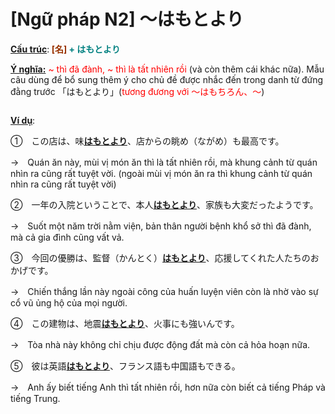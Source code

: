 # [Ngữ pháp N2] ～はもとより
<div class="entry-content">
<p><span style="text-decoration: underline;"><strong>Cấu trúc</strong></span>:<strong><span style="color: #008080;"><span style="color: #993300;"> [名]</span> + はもとより</span></strong></p>
<p><span style="text-decoration: underline;"><strong>Ý nghĩa:</strong></span> <span style="color: #ff0000;">~ thì đã đành, ~ thì là tất nhiên rồi</span> (và còn thêm cái khác nữa). Mẫu câu dùng để bổ sung thêm ý cho chủ đề được nhắc đến trong danh từ đứng đằng trước 「はもとより」(<span style="color: #ff0000;">tương đương với ～はもちろん、～</span>)</p>
<p><ins class="adsbygoogle adslot_1" data-ad-client="ca-pub-2233580070484357" data-ad-slot="4413057825" style="display: inline-block;"></ins><br/>
<script>// <![CDATA[ (adsbygoogle = window.adsbygoogle || []).push({}); // ]]&gt;</script></p>
<p><span style="text-decoration: underline;"><strong>Ví dụ</strong></span>:</p>
<p>①　この店は、味<strong><span style="text-decoration: underline;">はもとより</span></strong>、店からの眺め（ながめ）も最高です。</p>
<p>→　Quán ăn này, mùi vị món ăn thì là tất nhiên rồi, mà khung cảnh từ quán nhìn ra cũng rất tuyệt vời. (ngoài mùi vị món ăn ra thì khung cảnh từ quán nhìn ra cũng rất tuyệt vời)</p>
<p>②　一年の入院ということで、本人<strong><span style="text-decoration: underline;">はもとより</span></strong>、家族も大変だったようです。</p>
<p>→　Suốt một năm trời nằm viện, bản thân người bệnh khổ sở thì đã đành, mà cả gia đình cũng vất vả.</p>
<p>③　今回の優勝は、監督（かんとく）<strong><span style="text-decoration: underline;">はもとより</span></strong>、応援してくれた人たちのおかげです。</p>
<p>→　Chiến thắng lần này ngoài công của huấn luyện viên còn là nhờ vào sự cổ vũ ủng hộ của mọi người.</p>
<p>④　この建物は、地震<strong><span style="text-decoration: underline;">はもとより</span></strong>、火事にも強いんです。</p>
<p>→　Tòa nhà này không chỉ chịu được động đất mà còn cả hỏa hoạn nữa.</p>
<p>⑤　彼は英語<strong><span style="text-decoration: underline;">はもとより</span></strong>、フランス語も中国語もできる。</p>
<p>→　Anh ấy biết tiếng Anh thì tất nhiên rồi, hơn nữa còn biết cả tiếng Pháp và tiếng Trung.</p>

</div>